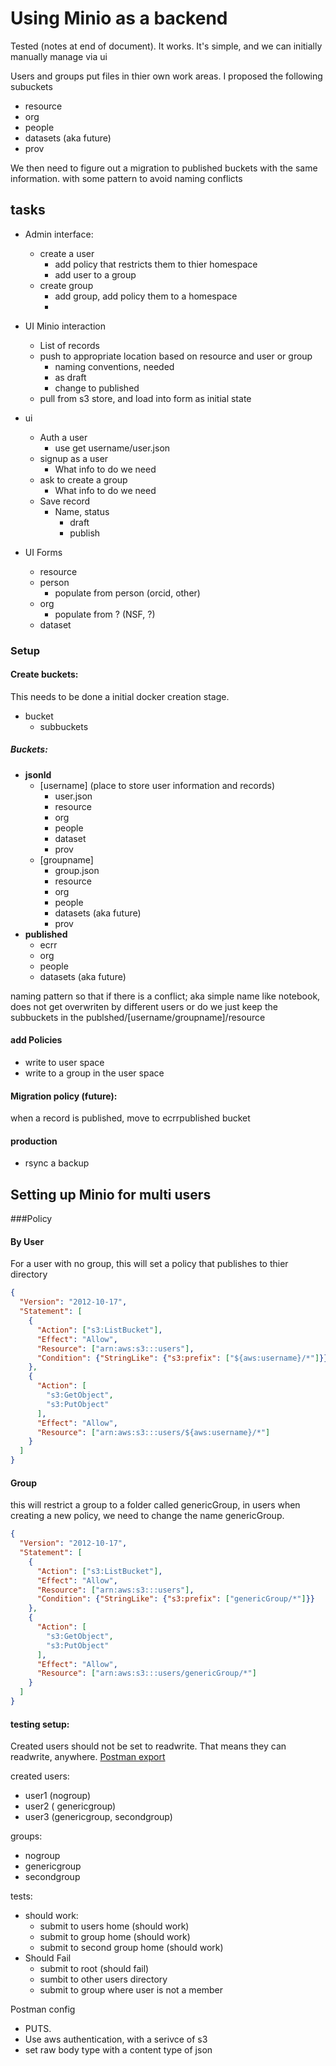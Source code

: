 # Using Minio as a backend

Tested (notes at end of document). It works. It's simple, and we can initially manually manage via ui

Users and groups put files in thier own work areas. I proposed the following subuckets
* resource
* org
* people
* datasets (aka future)
* prov

We then need to figure out a migration to published buckets with the same information.
with some pattern to avoid naming conflicts

## tasks

* Admin interface:
  * create a user
    * add policy that restricts them to thier homespace
    * add user to a group
  * create group 
    * add group, add policy them to a homespace
    * 
* UI Minio interaction 
  * List of records
  * push to appropriate location based on resource and user or group
    * naming conventions, needed
    * as draft
    * change to published
  * pull from s3 store, and load into form as initial state

* ui
  * Auth a user
     *  use get username/user.json
  * signup as a user
    * What info to do we need
  * ask to create a group
    * What info to do we need
  * Save record
    * Name, status
      * draft
      * publish
  
* UI Forms
  * resource
  * person
     * populate from  person (orcid, other)
  * org
    * populate from  ?  (NSF, ?)
  * dataset

### Setup
#### Create  buckets:
This needs to be done a initial docker creation stage.
* bucket
  * subbuckets
  
##### Buckets:
* **jsonld**
  * [username] (place to store user information and records)
    * user.json
    * resource 
    * org 
    * people 
    * dataset 
    * prov
  * [groupname]
    * group.json
    * resource
    * org
    * people
    * datasets (aka future)
    * prov
* **published**
  * ecrr
  * org
  * people
  * datasets (aka future)

naming pattern so that if there is a conflict; aka simple name like notebook, does not get overwriten by different users
or do we just keep the subbuckets in the
publshed/[username/groupname]/resource

#### add Policies
* write to user space
* write to a group in the user space


#### Migration policy (future):
when a record is published, move to ecrrpublished bucket

#### production
* rsync a backup

## Setting up Minio for multi users

###Policy 

#### By User
For a user with no group, this will set a policy that publishes to thier directory

```json
{
  "Version": "2012-10-17",
  "Statement": [
    {
      "Action": ["s3:ListBucket"],
      "Effect": "Allow",
      "Resource": ["arn:aws:s3:::users"],
      "Condition": {"StringLike": {"s3:prefix": ["${aws:username}/*"]}}
    },
    {
      "Action": [
        "s3:GetObject",
        "s3:PutObject"
      ],
      "Effect": "Allow",
      "Resource": ["arn:aws:s3:::users/${aws:username}/*"]
    }
  ]
}
```

#### Group
this will restrict a group to a folder called genericGroup, in users
when creating a new policy, we need to change the name genericGroup.


```json
{
  "Version": "2012-10-17",
  "Statement": [
    {
      "Action": ["s3:ListBucket"],
      "Effect": "Allow",
      "Resource": ["arn:aws:s3:::users"],
      "Condition": {"StringLike": {"s3:prefix": ["genericGroup/*"]}}
    },
    {
      "Action": [
        "s3:GetObject",
        "s3:PutObject"
      ],
      "Effect": "Allow",
      "Resource": ["arn:aws:s3:::users/genericGroup/*"]
    }
  ]
}
```
#### testing setup:

Created users should not be set to readwrite. That means they can readwrite, anywhere.
[Postman export](./MinioTests.postman_collection.json)

created users:
* user1 (nogroup)
* user2 ( genericgroup)
* user3 (genericgroup, secondgroup)

groups:
* nogroup
* genericgroup
* secondgroup

tests:
* should work:
  * submit to users home (should work)
  * submit to group home (should work)
  * submit to second group home (should work)
* Should Fail
  * submit to root (should fail)
  * sumbit to other users directory
  * submit to group where user is not a member

Postman config
* PUTS.
* Use aws authentication, with a serivce of s3
* set raw body type with a content type of json



